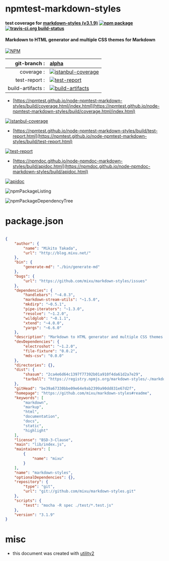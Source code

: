 # npmtest-markdown-styles

#### test coverage for  [markdown-styles (v3.1.9)](https://github.com/mixu/markdown-styles#readme)  [![npm package](https://img.shields.io/npm/v/npmtest-markdown-styles.svg?style=flat-square)](https://www.npmjs.org/package/npmtest-markdown-styles) [![travis-ci.org build-status](https://api.travis-ci.org/npmtest/node-npmtest-markdown-styles.svg)](https://travis-ci.org/npmtest/node-npmtest-markdown-styles)

#### Markdown to HTML generator and multiple CSS themes for Markdown

[![NPM](https://nodei.co/npm/markdown-styles.png?downloads=true&downloadRank=true&stars=true)](https://www.npmjs.com/package/markdown-styles)

| git-branch : | [alpha](https://github.com/npmtest/node-npmtest-markdown-styles/tree/alpha)|
|--:|:--|
| coverage : | [![istanbul-coverage](https://npmtest.github.io/node-npmtest-markdown-styles/build/coverage.badge.svg)](https://npmtest.github.io/node-npmtest-markdown-styles/build/coverage.html/index.html)|
| test-report : | [![test-report](https://npmtest.github.io/node-npmtest-markdown-styles/build/test-report.badge.svg)](https://npmtest.github.io/node-npmtest-markdown-styles/build/test-report.html)|
| build-artifacts : | [![build-artifacts](https://npmtest.github.io/node-npmtest-markdown-styles/glyphicons_144_folder_open.png)](https://github.com/npmtest/node-npmtest-markdown-styles/tree/gh-pages/build)|

- [https://npmtest.github.io/node-npmtest-markdown-styles/build/coverage.html/index.html](https://npmtest.github.io/node-npmtest-markdown-styles/build/coverage.html/index.html)

[![istanbul-coverage](https://npmtest.github.io/node-npmtest-markdown-styles/build/screenCapture.buildCi.browser.%252Ftmp%252Fbuild%252Fcoverage.lib.html.png)](https://npmtest.github.io/node-npmtest-markdown-styles/build/coverage.html/index.html)

- [https://npmtest.github.io/node-npmtest-markdown-styles/build/test-report.html](https://npmtest.github.io/node-npmtest-markdown-styles/build/test-report.html)

[![test-report](https://npmtest.github.io/node-npmtest-markdown-styles/build/screenCapture.buildCi.browser.%252Ftmp%252Fbuild%252Ftest-report.html.png)](https://npmtest.github.io/node-npmtest-markdown-styles/build/test-report.html)

- [https://npmdoc.github.io/node-npmdoc-markdown-styles/build/apidoc.html](https://npmdoc.github.io/node-npmdoc-markdown-styles/build/apidoc.html)

[![apidoc](https://npmdoc.github.io/node-npmdoc-markdown-styles/build/screenCapture.buildCi.browser.%252Ftmp%252Fbuild%252Fapidoc.html.png)](https://npmdoc.github.io/node-npmdoc-markdown-styles/build/apidoc.html)

![npmPackageListing](https://npmtest.github.io/node-npmtest-markdown-styles/build/screenCapture.npmPackageListing.svg)

![npmPackageDependencyTree](https://npmtest.github.io/node-npmtest-markdown-styles/build/screenCapture.npmPackageDependencyTree.svg)



# package.json

```json

{
    "author": {
        "name": "Mikito Takada",
        "url": "http://blog.mixu.net/"
    },
    "bin": {
        "generate-md": "./bin/generate-md"
    },
    "bugs": {
        "url": "https://github.com/mixu/markdown-styles/issues"
    },
    "dependencies": {
        "handlebars": "~4.0.3",
        "markdown-stream-utils": "~1.5.0",
        "mkdirp": "~0.5.1",
        "pipe-iterators": "~1.3.0",
        "resolve": "~1.2.0",
        "wildglob": "~0.1.1",
        "xtend": "~4.0.0",
        "yargs": "~6.6.0"
    },
    "description": "Markdown to HTML generator and multiple CSS themes for Markdown",
    "devDependencies": {
        "electroshot": "~1.2.0",
        "file-fixture": "0.0.2",
        "mds-csv": "0.0.0"
    },
    "directories": {},
    "dist": {
        "shasum": "2ca4e6d64c1397f77392b01a910f4da61d2a7e29",
        "tarball": "https://registry.npmjs.org/markdown-styles/-/markdown-styles-3.1.9.tgz"
    },
    "gitHead": "be39a67330bbe09e64e9ab2399a90dd831e67d2f",
    "homepage": "https://github.com/mixu/markdown-styles#readme",
    "keywords": [
        "markdown",
        "markup",
        "html",
        "documentation",
        "docs",
        "static",
        "highlight"
    ],
    "license": "BSD-3-Clause",
    "main": "lib/index.js",
    "maintainers": [
        {
            "name": "mixu"
        }
    ],
    "name": "markdown-styles",
    "optionalDependencies": {},
    "repository": {
        "type": "git",
        "url": "git://github.com/mixu/markdown-styles.git"
    },
    "scripts": {
        "test": "mocha -R spec ./test/*.test.js"
    },
    "version": "3.1.9"
}
```



# misc
- this document was created with [utility2](https://github.com/kaizhu256/node-utility2)
